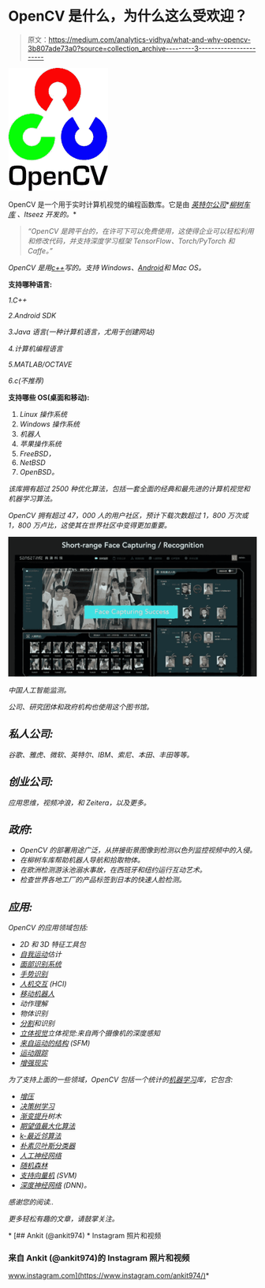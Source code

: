 # OpenCV 是什么，为什么这么受欢迎？

> 原文：<https://medium.com/analytics-vidhya/what-and-why-opencv-3b807ade73a0?source=collection_archive---------3----------------------->

![](img/3474e69c2fdc8ab1505a59e7792a7a7c.png)

OpenCV 是一个用于实时计算机视觉的编程函数库。它是由 [*英特尔公司*](https://en.wikipedia.org/wiki/Intel_Corporation)*[*柳树车库*](https://en.wikipedia.org/wiki/Willow_Garage) *、Itseez 开发的。**

> *“OpenCV 是跨平台的，在许可下可以免费使用，这使得企业可以轻松利用和修改代码，并支持深度学习框架 TensorFlow、Torch/PyTorch 和 Caffe。”*

**OpenCV 是用*[*c++*](https://en.wikipedia.org/wiki/C%2B%2B)*写的。支持 Windows、*[*Android*](https://opencv.org/android/)*和 Mac OS。**

****支持哪种语言:****

*1.C++*

*2.Android SDK*

*3.Java 语言(一种计算机语言，尤用于创建网站)*

*4.计算机编程语言*

*5.MATLAB/OCTAVE*

*6.c(不推荐)*

****支持哪些 OS(桌面和移动):****

1.  *Linux 操作系统*
2.  *Windows 操作系统*
3.  *机器人*
4.  *苹果操作系统*
5.  *FreeBSD，*
6.  *NetBSD*
7.  *OpenBSD。*

*该库拥有超过 2500 种优化算法，包括一套全面的经典和最先进的计算机视觉和机器学习算法。*

*OpenCV 拥有超过 47，000 人的用户社区，预计下载次数超过 1，800 万次或 1，800 万卢比，这使其在世界社区中变得更加重要。*

*![](img/c7f11add2172ceb17e2e4026964e3cc1.png)*

*中国人工智能监测。*

*公司、研究团体和政府机构也使用这个图书馆。*

## ***私人公司:***

*谷歌、雅虎、微软、英特尔、IBM、索尼、本田、丰田等等。*

## ***创业公司:***

*应用思维，视频冲浪，和 Zeitera，以及更多。*

## ***政府:***

*   *OpenCV 的部署用途广泛，从拼接街景图像到检测以色列监控视频中的入侵。*
*   *在柳树车库帮助机器人导航和拾取物体。*
*   *在欧洲检测游泳池溺水事故，在西班牙和纽约运行互动艺术。*
*   *检查世界各地工厂的产品标签到日本的快速人脸检测。*

## ***应用:***

*OpenCV 的应用领域包括:*

*   *2D 和 3D 特征工具包*
*   *[自我运动](https://en.wikipedia.org/wiki/Egomotion)估计*
*   *[面部识别系统](https://en.wikipedia.org/wiki/Facial_recognition_system)*
*   *[手势识别](https://en.wikipedia.org/wiki/Gesture_recognition)*
*   *[人机交互](https://en.wikipedia.org/wiki/Human%E2%80%93computer_interaction) (HCI)*
*   *[移动机器人](https://en.wikipedia.org/wiki/Mobile_robotics)*
*   *动作理解*
*   *物体识别*
*   *[分割](https://en.wikipedia.org/wiki/Segmentation_(image_processing))和识别*
*   *[立体视觉](https://en.wikipedia.org/wiki/Stereopsis)立体视觉:来自两个摄像机的深度感知*
*   *[来自运动的结构](https://en.wikipedia.org/wiki/Structure_from_motion) (SFM)*
*   *[运动跟踪](https://en.wikipedia.org/wiki/Video_tracking)*
*   *[增强现实](https://en.wikipedia.org/wiki/Augmented_reality)*

*为了支持上面的一些领域，OpenCV 包括一个统计的[机器学习](https://en.wikipedia.org/wiki/Machine_learning)库，它包含:*

*   *[增压](https://en.wikipedia.org/wiki/Boosting_(meta-algorithm))*
*   *[决策树学习](https://en.wikipedia.org/wiki/Decision_tree_learning)*
*   *[渐变提升](https://en.wikipedia.org/wiki/Gradient_boosting)树木*
*   *[期望值最大化算法](https://en.wikipedia.org/wiki/Expectation-maximization_algorithm)*
*   *[k-最近邻算法](https://en.wikipedia.org/wiki/K-nearest_neighbor_algorithm)*
*   *[朴素贝叶斯分类器](https://en.wikipedia.org/wiki/Naive_Bayes_classifier)*
*   *[人工神经网络](https://en.wikipedia.org/wiki/Artificial_neural_network)*
*   *[随机森林](https://en.wikipedia.org/wiki/Random_forest)*
*   *[支持向量机](https://en.wikipedia.org/wiki/Support_vector_machine) (SVM)*
*   *[深度神经网络](https://en.wikipedia.org/wiki/Deep_neural_network) (DNN)。*

*感谢您的阅读..*

*更多轻松有趣的文章，请鼓掌关注。*

*[](https://www.instagram.com/ankit974/) [## Ankit (@ankit974) * Instagram 照片和视频

### 来自 Ankit (@ankit974)的 Instagram 照片和视频

www.instagram.com](https://www.instagram.com/ankit974/)*